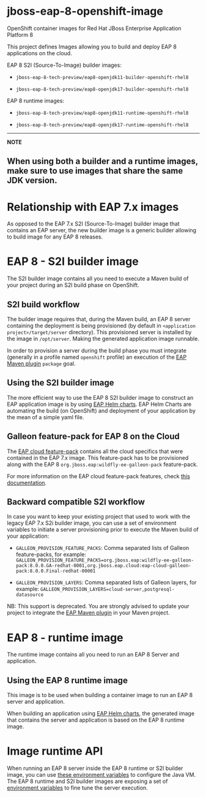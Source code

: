 # jboss-eap-8-openshift-image
 OpenShift container images for Red Hat JBoss Enterprise Application Platform 8

This project defines Images allowing you to build and deploy EAP 8 applications on the cloud.

EAP 8 S2I (Source-To-Image) builder images:

* `jboss-eap-8-tech-preview/eap8-openjdk11-builder-openshift-rhel8`

* `jboss-eap-8-tech-preview/eap8-openjdk17-builder-openshift-rhel8`

EAP 8 runtime images:

* `jboss-eap-8-tech-preview/eap8-openjdk11-runtime-openshift-rhel8`

* `jboss-eap-8-tech-preview/eap8-openjdk17-runtime-openshift-rhel8`

----
**NOTE**

When using both a builder and a runtime images, make sure to use images that share the same JDK version.
----

# Relationship with EAP 7.x images

As opposed to the EAP 7.x S2I (Source-To-Image) builder image that contains an EAP server, the new builder image 
is a generic builder allowing to build image for any EAP 8 releases.

# EAP 8 - S2I builder image

The S2I builder image contains all you need to execute a Maven build of your project during an S2I build phase on OpenShift.

## S2I build workflow

The builder image requires that, during the Maven build, an EAP 8 server containing the deployment is being provisioned (by default in `<application project>/target/server` directory). This provisioned server 
is installed by the image in `/opt/server`. Making the generated application image runnable.

In order to provision a server during the build phase you must integrate (generally in a profile named `openshift` profile) an execution of the  [EAP Maven plugin](https://github.com/jbossas/eap-maven-plugin/) `package` goal.

## Using the S2I builder image

The more efficient way to use the EAP 8 S2I builder image to construct an EAP application image is by using [EAP Helm charts](https://github.com/jbossas/eap-charts).
EAP Helm Charts  are automating the build (on OpenShift) and deployment of your application by the mean of a simple yaml file.

## Galleon feature-pack for EAP 8 on the Cloud

The [EAP cloud feature-pack](https://github.com/jbossas/eap-cloud-galleon-pack) contains all the cloud specifics that were contained in the EAP 7.x image.
This feature-pack has to be provisioned along with the EAP 8 `org.jboss.eap:wildfly-ee-galleon-pack` feature-pack. 

For more information on the EAP cloud feature-pack features, check [this documentation](https://github.com/jbossas/eap-cloud-galleon-pack/blob/main/README.md).

## Backward compatible S2I workflow

In case you want to keep your existing project that used to work with the legacy EAP 7.x S2i builder image, you can use a set of environment variables 
to initiate a server provisioning prior to execute the Maven build of your application:

* `GALLEON_PROVISION_FEATURE_PACKS`: Comma separated lists of Galleon feature-packs, for example: 
`GALLEON_PROVISION_FEATURE_PACKS=org.jboss.eap:wildfly-ee-galleon-pack:8.0.0.GA-redhat-0001,org.jboss.eap.cloud:eap-cloud-galleon-pack:8.0.0.Final-redhat-00001` 

* `GALLEON_PROVISION_LAYERS`: Comma separated lists of Galleon layers, for example: `GALLEON_PROVISION_LAYERS=cloud-server,postgresql-datasource`

NB: This support is deprecated. You are strongly advised to update your project to integrate the [EAP Maven plugin](https://github.com/jbossas/eap-maven-plugin/) in your Maven project.

# EAP 8 - runtime image

The runtime image contains all you need to run an EAP 8 Server and application.

## Using the EAP 8 runtime image

This image is to be used when building a container image to run an EAP 8 server and application.

When building an application using [EAP Helm charts](https://github.com/jbossas/eap-charts), the generated image 
that contains the server and application is based on the EAP 8 runtime image.

# Image runtime API

When running an EAP 8 server inside the EAP 8 runtime or S2I builder image, you can use [these environment variables](https://github.com/jboss-container-images/openjdk/blob/develop/modules/jvm/api/module.yaml) to configure the Java VM.
The EAP 8 runtime and S2I builder images are exposing a set of [environment variables](https://github.com/wildfly/wildfly-cekit-modules/blob/main/jboss/container/wildfly/run/api/module.yaml) to fine tune the server execution.
